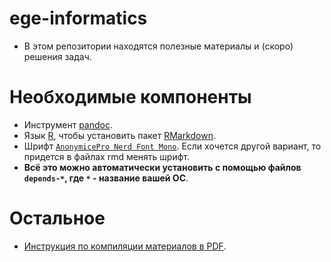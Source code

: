 # ege-informatics

- В этом репозитории находятся полезные материалы и (скоро) решения задач.

# Необходимые компоненты
- Инструмент [pandoc](https://pandoc.org/installing.html).
- Язык [R](https://www.r-project.org/), чтобы установить пакет [RMarkdown](https://rmarkdown.rstudio.com/lesson-1.html).
- Шрифт [`AnonymicePro Nerd Font Mono`](https://github.com/ryanoasis/nerd-fonts/releases/download/v3.1.1/AnonymousPro.zip). Если хочется другой вариант, то придется в файлах rmd менять шрифт.
- **Всё это можно автоматически установить с помощью файлов `depends-*`, где `*` - название вашей ОС**.

# Остальное
- [Инструкция по компиляции материалов в PDF](https://github.com/ilya-grigoriev/ege-informatics/blob/main/docs/COMPILING_PDF.md).
